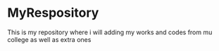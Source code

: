 # MyRespository
This is my repository where i will adding my works and codes from mu college as well as extra ones
